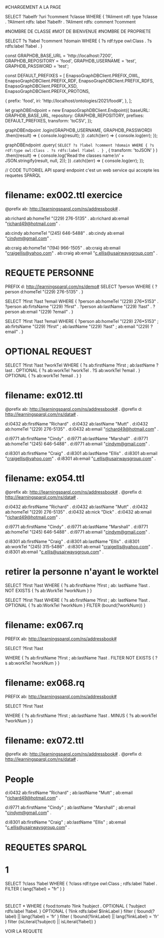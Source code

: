 <!-- @format -->

#CHARGEMENT A LA PAGE

SELECT ?labelfr
?uri ?comment ?classe
WHERE { ?Aliment
rdf:
type ?classe .
?Aliment
rdfs:
label ?labelfr .
?Aliment
rdfs:
comment ?comment

#NOMBRE DE CLASSE
#MOT DE BIENVENUE
#NOMBRE DE PROPRIETE

SELECT ?s ?label ?comment ?domain
WHERE {
?s rdf:type owl:Class .
?s rdfs:label ?label .
}

const GRAPHDB_BASE_URL = 'http://localhost:7200',
GRAPHDB_REPOSITORY = 'food',
GRAPHDB_USERNAME = 'test',
GRAPHDB_PASSWORD = 'test';

const DEFAULT_PREFIXES = [
EnapsoGraphDBClient.PREFIX_OWL,
EnapsoGraphDBClient.PREFIX_RDF,
EnapsoGraphDBClient.PREFIX_RDFS,
EnapsoGraphDBClient.PREFIX_XSD,
EnapsoGraphDBClient.PREFIX_PROTONS,

{
prefix: 'food',
iri: 'http://localhost/ontologies/2021/food#',
},
];

let graphDBEndpoint = new EnapsoGraphDBClient.Endpoint({
baseURL: GRAPHDB_BASE_URL,
repository: GRAPHDB_REPOSITORY,
prefixes: DEFAULT_PREFIXES,
transform: 'toCSV',
});

graphDBEndpoint
.login(GRAPHDB_USERNAME, GRAPHDB_PASSWORD)
.then((result) => {
console.log(result);
})
.catch((err) => {
console.log(err);
});

graphDBEndpoint
.query(
`SELECT ?s ?label ?comment ?domain WHERE { ?s rdf:type owl:Class . ?s rdfs:label ?label . } `,
{ transform: 'toJSON' }
)
.then((result) => {
console.log('Read the classes name:\n' + JSON.stringify(result, null, 2));
})
.catch((err) => {
console.log(err);
});

// CODE TUTORIEL API
sparql endpoint c'est un web service qui accepte les requetes SPARQL

# filename: ex002.ttl exercice

@prefix ab: <http://learningsparql.com/ns/addressbook#> .

ab:richard ab:homeTel "(229) 276-5135" .
ab:richard ab:email "richard49@hotmail.com" .

ab:cindy ab:homeTel "(245) 646-5488" .
ab:cindy ab:email "cindym@gmail.com" .

ab:craig ab:homeTel "(194) 966-1505" .
ab:craig ab:email "craigellis@yahoo.com" .
ab:craig ab:email "c.ellis@usairwaysgroup.com" .

# REQUETE PERSONNE

PREFIX d: <http://learningsparql.com/ns/demo#>
SELECT ?person
WHERE
{ ?person d:homeTel "(229) 276-5135" . }

SELECT ?first ?last ?email
WHERE
{
?person ab:homeTel "(229) 276\*5153" .
?person ab:firtsName "(229) ?first" .
?person ab:lastName "(229) ?last" .
?person ab:email "(229) ?email" .
}

SELECT ?first ?last ?email
WHERE
{
?person ab:homeTel "(229) 276\*5153" ;
ab:firtsName "(229) ?first" ;
ab:lastName "(229) ?last" ;
ab:email "(229) ?email" .
}

# OPTIONAL REQUEST

SELECT ?first ?last ?workTel
WHERE
{
?s ab:firstName ?first ;
ab:lastName ?last .
OPTIONAL
{
?s ab:workTel ?workTel .
?S ab:workTel ?email .
}
OPTIONAL
{
?s ab:workTel ?email .
}
}

# filename: ex012.ttl

@prefix ab: <http://learningsparql.com/ns/addressbook#> .
@prefix d: <http://learningsparql.com/ns/data#> .

d:i0432 ab:firstName "Richard" .
d:i0432 ab:lastName "Mutt" .
d:i0432 ab:homeTel "(229) 276-5135" .
d:i0432 ab:email "richard49@hotmail.com" .

d:i9771 ab:firstName "Cindy" .
d:i9771 ab:lastName "Marshall" .
d:i9771 ab:homeTel "(245) 646-5488" .
d:i9771 ab:email "cindym@gmail.com" .

d:i8301 ab:firstName "Craig" .
d:i8301 ab:lastName "Ellis" .
d:i8301 ab:email "craigellis@yahoo.com" .
d:i8301 ab:email "c.ellis@usairwaysgroup.com" .

# filename: ex054.ttl

@prefix ab: <http://learningsparql.com/ns/addressbook#> .
@prefix d: <http://learningsparql.com/ns/data#> .

d:i0432 ab:firstName "Richard" .
d:i0432 ab:lastName "Mutt" .
d:i0432 ab:homeTel "(229) 276-5135" .
d:i0432 ab:nick "Dick" .
d:i0432 ab:email "richard49@hotmail.com" .

d:i9771 ab:firstName "Cindy" .
d:i9771 ab:lastName "Marshall" .
d:i9771 ab:homeTel "(245) 646-5488" .
d:i9771 ab:email "cindym@gmail.com" .

d:i8301 ab:firstName "Craig" .
d:i8301 ab:lastName "Ellis" .
d:i8301 ab:workTel "(245) 315-5486" .
d:i8301 ab:email "craigellis@yahoo.com" .
d:i8301 ab:email "c.ellis@usairwaysgroup.com" .

# retirer la personne n'ayant le worktel

SELECT ?first ?last
WHERE {
?s ab:firstName ?first ;
ab: lastName ?last .
NOT EXISTS {
?s ab:WorkTel ?workNum
}
}

SELECT ?first ?last
WHERE {
?s ab:firstName ?first ;
ab: lastName ?last .
OPTIONAL {
?s ab:WorkTel ?workNum
}
FILTER (bound(?workNum))
}

# filename: ex067.rq

PREFIX ab: <http://learningsparql.com/ns/addressbook#>

SELECT ?first ?last

WHERE
{
?s ab:firstName ?first ;
ab:lastName ?last .
FILTER NOT EXISTS { ?s ab:workTel ?workNum }
}

# filename: ex068.rq

PREFIX ab: <http://learningsparql.com/ns/addressbook#>

SELECT ?first ?last

WHERE
{
?s ab:firstName ?first ;
ab:lastName ?last .
MINUS { ?s ab:workTel ?workNum }
}

# filename: ex072.ttl

@prefix ab: <http://learningsparql.com/ns/addressbook#> .
@prefix d: <http://learningsparql.com/ns/data#> .

# People

d:i0432 ab:firstName "Richard" ;
ab:lastName "Mutt" ;
ab:email "richard49@hotmail.com" .

d:i9771 ab:firstName "Cindy" ;
ab:lastName "Marshall" ;
ab:email "cindym@gmail.com" .

d:i8301 ab:firstName "Craig" ;
ab:lastName "Ellis" ;
ab:email "c.ellis@usairwaysgroup.com" .

# REQUETES SPARQL

# 1

SELECT ?class ?label
WHERE {
?class rdf:type owl:Class ;
rdfs:label ?label .
FILTER ( lang(?label) = "fr" )
}

#

SELECT \*
WHERE {
food:tomato ?link ?subject .
OPTIONAL {
?subject rdfs:label ?label.
}
OPTIONAL {
?link rdfs:label $linkLabel
}
filter ( !bound(?label) || lang(?label) = 'fr' )
filter ( !bound(?linkLabel) || lang(?linkLabel) = 'fr' )
filter (isLiteral(?subject) || isLiteral(?label))
}

VOIR LA REQUETE
